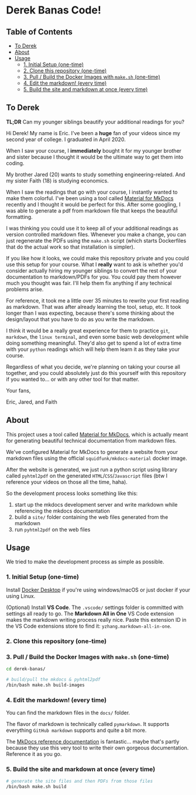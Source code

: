 <!-- no toc -->
# Derek Banas Code!

<!-- no toc -->
## Table of Contents
  - [To Derek](#to-derek)
  - [About](#about)
  - [Usage](#usage)
    - [1. Initial Setup (one-time)](#1-initial-setup-one-time)
    - [2. Clone this repository (one-time)](#2-clone-this-repository-one-time)
    - [3. Pull / Build the Docker Images with `make.sh` (one-time)](#3-pull--build-the-docker-images-with-makesh-one-time)
    - [4. Edit the markdown! (every time)](#4-edit-the-markdown-every-time)
    - [5. Build the site and markdown at once (every time)](#5-build-the-site-and-markdown-at-once-every-time)

## To Derek

**TL;DR** Can my younger siblings beautify your additional readings for you?

Hi Derek! My name is Eric. I've been a **huge** fan of your videos since my second year of college. I graduated in April 2020.

When I saw your course, I **immediately** bought it for my younger brother and sister because I thought it would be the ultimate way to get them into coding.

My brother Jared (20) wants to study something engineering-related. And my sister Faith (18) is studying economics.

When I saw the readings that go with your course, I instantly wanted to make them colorful. I've been using a tool called [Material for MkDocs](https://squidfunk.github.io/mkdocs-material/) recently and I thought it would be perfect for this. After some googling, I was able to generate a pdf from markdown file that keeps the beautiful formatting.

I was thinking you could use it to keep all of your additional readings as version controlled markdown files. Whenever you make a change, you can just regenerate the PDFs using the `make.sh` script (which starts Dockerfiles that do the actual work so that installation is simpler).

If you like how it looks, we could make this repository private and you could use this setup for your course. What I **really** want to ask is whether you'd consider actually hiring my younger siblings to convert the rest of your documentation to markdown/PDFs for you. You could pay them however much you thought was fair. I'll help them fix anything if any technical problems arise.

For reference, it took me a little over 35 minutes to rewrite your first reading as markdown. That was after already learning the tool, setup, etc. It took longer than I was expecting, because there's some thinking about the design/layout that you have to do as you write the markdown.

I think it would be a really great experience for them to practice `git`, `markdown`, the `linux terminal`, and even some basic web development while doing something meaningful. They'd also get to spend a lot of extra time with your `python` readings which will help them learn it as they take your course.

Regardless of what you decide, we're planning on taking your course all together, and you could absolutely just do this yourself with this repository if you wanted to... or with any other tool for that matter.

Your fans,

Eric, Jared, and Faith

## About

This project uses a tool called [Material for MkDocs](https://squidfunk.github.io/mkdocs-material/), which is actually meant for generating beautiful technical documentation from markdown files.

We've configured Material for MkDocs to generate a website from your markdown files using the official `squidfunk/mkdocs-material` docker image.

After the website is generated, we just run a python script using library called `pyhtml2pdf` on the generated `HTML`/`CSS`/`Javascript` files (btw I reference your videos on those all the time, haha).

So the development process looks something like this:

1. start up the mkdocs development server and write markdown while referencing the mkdocs documentation
2. build a `site/` folder containing the web files generated from the markdown
3. run `pyhtml2pdf` on the web files

## Usage

We tried to make the development process as simple as possible.

### 1. Initial Setup (one-time)

Install [Docker Desktop](https://www.docker.com/products/docker-desktop) if you're using windows/macOS or just docker if your using Linux.

(Optional) Install **VS Code**. The `.vscode/` settings folder is committed with settings all ready to go. The **Markdown All in One** VS Code extension makes the markdown writing process really nice. Paste this extension ID in the VS Code extensions store to find it: `yzhang.markdown-all-in-one`.

### 2. Clone this repository (one-time)

### 3. Pull / Build the Docker Images with `make.sh` (one-time)

``` bash
cd derek-banas/

# build/pull the mkdocs & pyhtml2pdf
/bin/bash make.sh build-images
```

### 4. Edit the markdown! (every time)

You can find the markdown files in the `docs/` folder.

The flavor of markdown is technically called `pymarkdown`. It supports everything `GitHub markdown` supports and quite a bit more.

The [MkDocs reference documentation](https://squidfunk.github.io/mkdocs-material/reference/abbreviations/) is fantastic... maybe that's partly because they use this very tool to write their own gorgeous documentation. Reference it as you go.

### 5. Build the site and markdown at once (every time)

``` bash
# generate the site files and then PDFs from those files
/bin/bash make.sh build
```

